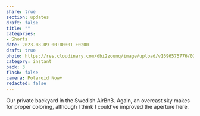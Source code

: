 ```yaml
---
share: true
section: updates
draft: false
title: ""
categories:
- Shorts
date: 2023-08-09 00:00:01 +0200
draft: true
photo: https://res.cloudinary.com/dbi2zounq/image/upload/v1696575776/021_ws3b09.jpg
category: instant
pack: 3
flash: false
camera: Polaroid Now+
redacted: false
---
```


Our private backyard in the Swedish AirBnB. Again, an overcast sky makes for proper coloring, although I think I could've improved the aperture here.
